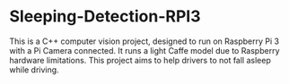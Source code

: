 # Sleeping-Detection-RPI3
This is a C++ computer vision project, designed to run on Raspberry Pi 3 with a Pi Camera connected. It runs a light Caffe model due to Raspberry hardware limitations. This project aims to help drivers to not fall asleep while driving.
